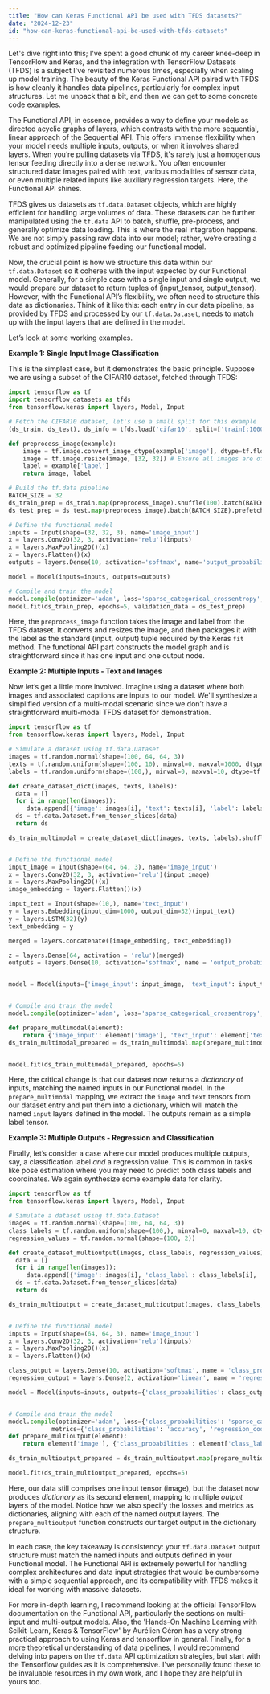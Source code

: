 ```yaml
---
title: "How can Keras Functional API be used with TFDS datasets?"
date: "2024-12-23"
id: "how-can-keras-functional-api-be-used-with-tfds-datasets"
---
```


Let's dive right into this; I've spent a good chunk of my career knee-deep in TensorFlow and Keras, and the integration with TensorFlow Datasets (TFDS) is a subject I've revisited numerous times, especially when scaling up model training. The beauty of the Keras Functional API paired with TFDS is how cleanly it handles data pipelines, particularly for complex input structures. Let me unpack that a bit, and then we can get to some concrete code examples.

The Functional API, in essence, provides a way to define your models as directed acyclic graphs of layers, which contrasts with the more sequential, linear approach of the Sequential API. This offers immense flexibility when your model needs multiple inputs, outputs, or when it involves shared layers. When you’re pulling datasets via TFDS, it's rarely just a homogenous tensor feeding directly into a dense network. You often encounter structured data: images paired with text, various modalities of sensor data, or even multiple related inputs like auxiliary regression targets. Here, the Functional API shines.

TFDS gives us datasets as `tf.data.Dataset` objects, which are highly efficient for handling large volumes of data. These datasets can be further manipulated using the `tf.data` API to batch, shuffle, pre-process, and generally optimize data loading. This is where the real integration happens. We are not simply passing raw data into our model; rather, we’re creating a robust and optimized pipeline feeding our functional model.

Now, the crucial point is how we structure this data within our `tf.data.Dataset` so it coheres with the input expected by our Functional model. Generally, for a simple case with a single input and single output, we would prepare our dataset to return tuples of (input_tensor, output_tensor). However, with the Functional API’s flexibility, we often need to structure this data as dictionaries. Think of it like this: each entry in our data pipeline, as provided by TFDS and processed by our `tf.data.Dataset`, needs to match up with the input layers that are defined in the model.

Let’s look at some working examples.

**Example 1: Single Input Image Classification**

This is the simplest case, but it demonstrates the basic principle. Suppose we are using a subset of the CIFAR10 dataset, fetched through TFDS:

```python
import tensorflow as tf
import tensorflow_datasets as tfds
from tensorflow.keras import layers, Model, Input

# Fetch the CIFAR10 dataset, let's use a small split for this example
(ds_train, ds_test), ds_info = tfds.load('cifar10', split=['train[:1000]', 'test[:200]'], with_info=True)

def preprocess_image(example):
    image = tf.image.convert_image_dtype(example['image'], dtype=tf.float32)
    image = tf.image.resize(image, [32, 32]) # Ensure all images are of the same shape
    label = example['label']
    return image, label

# Build the tf.data pipeline
BATCH_SIZE = 32
ds_train_prep = ds_train.map(preprocess_image).shuffle(100).batch(BATCH_SIZE).prefetch(tf.data.AUTOTUNE)
ds_test_prep = ds_test.map(preprocess_image).batch(BATCH_SIZE).prefetch(tf.data.AUTOTUNE)

# Define the functional model
inputs = Input(shape=(32, 32, 3), name='image_input')
x = layers.Conv2D(32, 3, activation='relu')(inputs)
x = layers.MaxPooling2D()(x)
x = layers.Flatten()(x)
outputs = layers.Dense(10, activation='softmax', name='output_probabilities')(x)

model = Model(inputs=inputs, outputs=outputs)

# Compile and train the model
model.compile(optimizer='adam', loss='sparse_categorical_crossentropy', metrics=['accuracy'])
model.fit(ds_train_prep, epochs=5, validation_data = ds_test_prep)
```
Here, the `preprocess_image` function takes the image and label from the TFDS dataset. It converts and resizes the image, and then packages it with the label as the standard (input, output) tuple required by the Keras `fit` method. The functional API part constructs the model graph and is straightforward since it has one input and one output node.

**Example 2: Multiple Inputs - Text and Images**

Now let’s get a little more involved. Imagine using a dataset where both images and associated captions are inputs to our model. We'll synthesize a simplified version of a multi-modal scenario since we don’t have a straightforward multi-modal TFDS dataset for demonstration.

```python
import tensorflow as tf
from tensorflow.keras import layers, Model, Input

# Simulate a dataset using tf.data.Dataset
images = tf.random.normal(shape=(100, 64, 64, 3))
texts = tf.random.uniform(shape=(100, 10), minval=0, maxval=1000, dtype=tf.int32)  # Placeholder for word indices
labels = tf.random.uniform(shape=(100,), minval=0, maxval=10, dtype=tf.int32)

def create_dataset_dict(images, texts, labels):
  data = []
  for i in range(len(images)):
     data.append({'image': images[i], 'text': texts[i], 'label': labels[i]})
  ds = tf.data.Dataset.from_tensor_slices(data)
  return ds

ds_train_multimodal = create_dataset_dict(images, texts, labels).shuffle(100).batch(32).prefetch(tf.data.AUTOTUNE)


# Define the functional model
input_image = Input(shape=(64, 64, 3), name='image_input')
x = layers.Conv2D(32, 3, activation='relu')(input_image)
x = layers.MaxPooling2D()(x)
image_embedding = layers.Flatten()(x)

input_text = Input(shape=(10,), name='text_input')
y = layers.Embedding(input_dim=1000, output_dim=32)(input_text)
y = layers.LSTM(32)(y)
text_embedding = y

merged = layers.concatenate([image_embedding, text_embedding])

z = layers.Dense(64, activation = 'relu')(merged)
outputs = layers.Dense(10, activation='softmax', name = 'output_probabilities')(z)


model = Model(inputs={'image_input': input_image, 'text_input': input_text}, outputs=outputs)


# Compile and train the model
model.compile(optimizer='adam', loss='sparse_categorical_crossentropy', metrics=['accuracy'])

def prepare_multimodal(element):
    return {'image_input': element['image'], 'text_input': element['text']}, element['label']
ds_train_multimodal_prepared = ds_train_multimodal.map(prepare_multimodal)


model.fit(ds_train_multimodal_prepared, epochs=5)
```

Here, the critical change is that our dataset now returns a *dictionary* of inputs, matching the named inputs in our Functional model. In the `prepare_multimodal` mapping, we extract the `image` and `text` tensors from our dataset entry and put them into a dictionary, which will match the named `input` layers defined in the model. The outputs remain as a simple label tensor.

**Example 3: Multiple Outputs - Regression and Classification**

Finally, let’s consider a case where our model produces multiple outputs, say, a classification label *and* a regression value. This is common in tasks like pose estimation where you may need to predict both class labels and coordinates. We again synthesize some example data for clarity.

```python
import tensorflow as tf
from tensorflow.keras import layers, Model, Input

# Simulate a dataset using tf.data.Dataset
images = tf.random.normal(shape=(100, 64, 64, 3))
class_labels = tf.random.uniform(shape=(100,), minval=0, maxval=10, dtype=tf.int32)
regression_values = tf.random.normal(shape=(100, 2))

def create_dataset_multioutput(images, class_labels, regression_values):
  data = []
  for i in range(len(images)):
     data.append({'image': images[i], 'class_label': class_labels[i], 'regression_value': regression_values[i]})
  ds = tf.data.Dataset.from_tensor_slices(data)
  return ds

ds_train_multioutput = create_dataset_multioutput(images, class_labels, regression_values).shuffle(100).batch(32).prefetch(tf.data.AUTOTUNE)


# Define the functional model
inputs = Input(shape=(64, 64, 3), name='image_input')
x = layers.Conv2D(32, 3, activation='relu')(inputs)
x = layers.MaxPooling2D()(x)
x = layers.Flatten()(x)

class_output = layers.Dense(10, activation='softmax', name = 'class_probabilities')(x)
regression_output = layers.Dense(2, activation='linear', name = 'regression_coords')(x)

model = Model(inputs=inputs, outputs={'class_probabilities': class_output, 'regression_coords': regression_output})


# Compile and train the model
model.compile(optimizer='adam', loss={'class_probabilities': 'sparse_categorical_crossentropy', 'regression_coords': 'mse'},
            metrics={'class_probabilities': 'accuracy', 'regression_coords': 'mse'})
def prepare_multioutput(element):
    return element['image'], {'class_probabilities': element['class_label'], 'regression_coords': element['regression_value']}

ds_train_multioutput_prepared = ds_train_multioutput.map(prepare_multioutput)

model.fit(ds_train_multioutput_prepared, epochs=5)
```

Here, our data still comprises one input tensor (image), but the dataset now produces *dictionary* as its second element, mapping to multiple *output* layers of the model. Notice how we also specify the losses and metrics as dictionaries, aligning with each of the named output layers. The `prepare_multioutput` function constructs our target output in the dictionary structure.

In each case, the key takeaway is consistency: your `tf.data.Dataset` output structure must match the named inputs and outputs defined in your Functional model. The Functional API is extremely powerful for handling complex architectures and data input strategies that would be cumbersome with a simple sequential approach, and its compatibility with TFDS makes it ideal for working with massive datasets.

For more in-depth learning, I recommend looking at the official TensorFlow documentation on the Functional API, particularly the sections on multi-input and multi-output models. Also, the 'Hands-On Machine Learning with Scikit-Learn, Keras & TensorFlow' by Aurélien Géron has a very strong practical approach to using Keras and tensorflow in general. Finally, for a more theoretical understanding of data pipelines, I would recommend delving into papers on the `tf.data` API optimization strategies, but start with the Tensorflow guides as it is comprehensive. I've personally found these to be invaluable resources in my own work, and I hope they are helpful in yours too.

